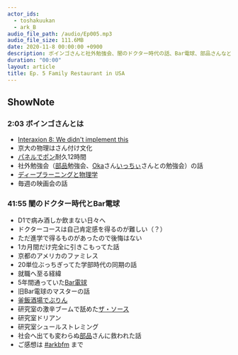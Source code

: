 ```yaml
---
actor_ids:
  - toshakuukan
  - ark_B
audio_file_path: /audio/Ep005.mp3
audio_file_size: 111.6MB
date: 2020-11-8 00:00:00 +0900
description: ボインゴさんと社外勉強会、闇のドクター時代の話、Bar電球、部品さんなどについて話しました。
duration: "00:00"
layout: article
title: Ep. 5 Family Restaurant in USA
---
```


## ShowNote

### 2:03 ボインゴさんとは

* [Interaxion 8: We didn't implement this](https://interaxion-podcast.github.io/8)
* 京大の物理はさん付け文化
* [パネルでポン](https://topics.nintendo.co.jp/article/76c24c49-2e58-4f00-8ed3-a8136e278e30)耐久12時間
* 社外勉強会（[部品](https://twitter.com/tjmlab)勉強会、[Oka](https://twitter.com/nowohyeah)さん[いっちぃ](https://twitter.com/chotoQ)さんとの勉強会）の話
* [ディープラーニングと物理学](https://amzn.to/2JMvxpR)
* 毎週の映画会の話


### 41:55 闇のドクター時代とBar電球

* D1で病み酒しか飲まない日々へ
* ドクターコースは自己肯定感を得るのが難しい（？）
* ただ進学で得るものがあったので後悔はない
* 1カ月間だけ完全に引きこもってた話
* 京都のアメリカのファミレス
* 20単位ぶっちぎってた学部時代の同期の話
* 就職へ至る経緯
* 5年間通っていた[Bar電球](https://twitter.com/Bardenkyuu)
* 旧Bar電球のマスターの話
* [釜飯酒場でぶりん](https://tabelog.com/kyoto/A2601/A260302/26025001/)
* 研究室の激辛ブームで舐めた[ザ・ソース](https://amzn.to/2I44Z2X)
* 研究室ドリアン
* 研究室シュールストレミング
* 社会へ出ても変わらぬ[部品](https://twitter.com/tjmlab)さんに救われた話
* ご感想は [#arkbfm](https://paper.dropbox.com/?q=%23arkbfm) まで
